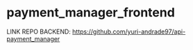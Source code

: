 # payment_manager_frontend

LINK REPO BACKEND:
https://github.com/yuri-andrade97/api-payment_manager
